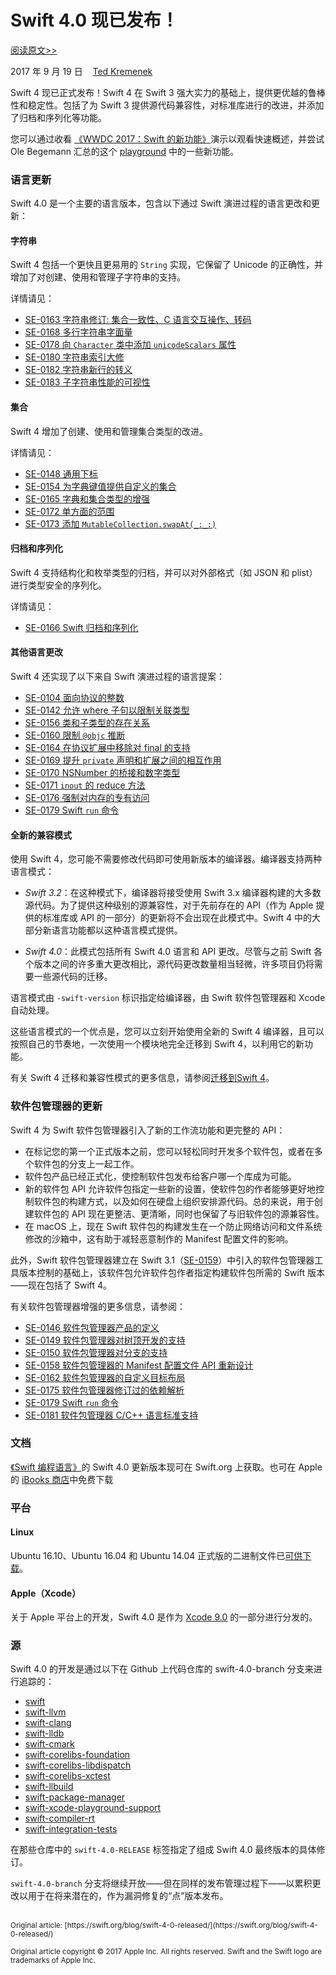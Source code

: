 # Swift 4.0 现已发布！

[阅读原文>>](https://swift.org/blog/swift-4-0-released/)

2017 年 9 月 19 日&nbsp;&nbsp;&nbsp;&nbsp;[Ted Kremenek](https://github.com/tkremenek/)

Swift 4 现已正式发布！Swift 4 在 Swift 3 强大实力的基础上，提供更优越的鲁棒性和稳定性。包括了为 Swift 3 提供源代码兼容性，对标准库进行的改进，并添加了归档和序列化等功能。

您可以通过收看 [《WWDC 2017：Swift 的新功能》](https://developer.apple.com/videos/play/wwdc2017/402/)演示以观看快速概述，并尝试 Ole Begemann 汇总的这个 [playground](https://github.com/ole/whats-new-in-swift-4) 中的一些新功能。

### 语言更新

Swift 4.0 是一个主要的语言版本，包含以下通过 Swift 演进过程的语言更改和更新：

#### 字符串

Swift 4 包括一个更快且更易用的 `String` 实现，它保留了 Unicode 的正确性，并增加了对创建、使用和管理子字符串的支持。

详情请见：

* [SE-0163 字符串修订: 集合一致性、C 语言交互操作、转码](https://github.com/apple/swift-evolution/blob/master/proposals/0163-string-revision-1.md)
* [SE-0168 多行字符串字面量](https://github.com/apple/swift-evolution/blob/master/proposals/0168-multi-line-string-literals.md)
* [SE-0178 向 `Character` 类中添加 `unicodeScalars` 属性](https://github.com/apple/swift-evolution/blob/master/proposals/0178-character-unicode-view.md)
* [SE-0180 字符串索引大修](https://github.com/apple/swift-evolution/blob/master/proposals/0180-string-index-overhaul.md)
* [SE-0182 字符串新行的转义](https://github.com/apple/swift-evolution/blob/master/proposals/0182-newline-escape-in-strings.md)
* [SE-0183 子字符串性能的可视性](https://github.com/apple/swift-evolution/blob/master/proposals/0183-substring-affordances.md)

#### 集合

Swift 4 增加了创建、使用和管理集合类型的改进。

详情请见：

* [SE-0148 通用下标](https://github.com/apple/swift-evolution/blob/master/proposals/0148-generic-subscripts.md)
* [SE-0154 为字典键值提供自定义的集合](https://github.com/apple/swift-evolution/blob/master/proposals/0154-dictionary-key-and-value-collections.md)
* [SE-0165 字典和集合类型的增强](https://github.com/apple/swift-evolution/blob/master/proposals/0165-dict.md)
* [SE-0172 单方面的范围](https://github.com/apple/swift-evolution/blob/master/proposals/0172-one-sided-ranges.md)
* [SE-0173 添加 `MutableCollection.swapAt(_:_:)`](https://github.com/apple/swift-evolution/blob/master/proposals/0173-swap-indices.md)

#### 归档和序列化

Swift 4 支持结构化和枚举类型的归档，并可以对外部格式（如 JSON 和 plist）进行类型安全的序列化。

详情请见：

* [SE-0166 Swift 归档和序列化](https://github.com/apple/swift-evolution/blob/master/proposals/0166-swift-archival-serialization.md)

#### 其他语言更改

Swift 4 还实现了以下来自 Swift 演进过程的语言提案：

* [SE-0104 面向协议的整数](https://github.com/apple/swift-evolution/blob/master/proposals/0104-improved-integers.md)
* [SE-0142 允许 where 子句以限制关联类型](https://github.com/apple/swift-evolution/blob/master/proposals/0142-associated-types-constraints.md)
* [SE-0156 类和子类型的存在关系](https://github.com/apple/swift-evolution/blob/master/proposals/0156-subclass-existentials.md)
* [SE-0160 限制 `@objc` 推断](https://github.com/apple/swift-evolution/blob/master/proposals/0160-objc-inference.md)
* [SE-0164 在协议扩展中移除对 final 的支持](https://github.com/apple/swift-evolution/blob/master/proposals/0164-remove-final-support-in-protocol-extensions.md)
* [SE-0169 提升 `private` 声明和扩展之间的相互作用](https://github.com/apple/swift-evolution/blob/master/proposals/0164-remove-final-support-in-protocol-extensions.md)
* [SE-0170 NSNumber 的桥接和数字类型](https://github.com/apple/swift-evolution/blob/master/proposals/0170-nsnumber_bridge.md)
* [SE-0171 `inout` 的 reduce 方法](https://github.com/apple/swift-evolution/blob/master/proposals/0171-reduce-with-inout.md)
* [SE-0176 强制对内存的专有访问](https://github.com/apple/swift-evolution/blob/master/proposals/0176-enforce-exclusive-access-to-memory.md)
* [SE-0179 Swift `run` 命令](https://github.com/apple/swift-evolution/blob/master/proposals/0179-swift-run-command.md)

#### 全新的兼容模式

使用 Swift 4，您可能不需要修改代码即可使用新版本的编译器。编译器支持两种语言模式：

* *Swift 3.2*：在这种模式下，编译器将接受使用 Swift 3.x 编译器构建的大多数源代码。为了提供这种级别的源兼容性，对于先前存在的 API（作为 Apple 提供的标准库或 API 的一部分）的更新将不会出现在此模式中。Swift 4 中的大部分新语言功能都以这种语言模式提供。

* *Swift 4.0*：此模式包括所有 Swift 4.0 语言和 API 更改。尽管与之前 Swift 各个版本之间的许多重大更改相比，源代码更改数量相当轻微，许多项目仍将需要一些源代码的迁移。

语言模式由 `-swift-version` 标识指定给编译器，由 Swift 软件包管理器和 Xcode 自动处理。

这些语言模式的一个优点是，您可以立刻开始使用全新的 Swift 4 编译器，且可以按照自己的节奏地，一次使用一个模块地完全迁移到 Swift 4，以利用它的新功能。

有关 Swift 4 迁移和兼容性模式的更多信息，请参阅[迁移到Swift 4](https://swift.org/migration-guide-swift4/)。

### 软件包管理器的更新

Swift 4 为 Swift 软件包管理器引入了新的工作流功能和更完整的 API：

* 在标记您的第一个正式版本之前，您可以轻松同时开发多个软件包，或者在多个软件包的分支上一起工作。
* 软件包产品已经正式化，使控制软件包发布给客户哪一个库成为可能。
* 新的软件包 API 允许软件包指定一些新的设置，使软件包的作者能够更好地控制软件包的构建方式，以及如何在硬盘上组织安排源代码。总的来说，用于创建软件包的 API 现在更整洁、更清晰，同时也保留了与旧软件包的源兼容性。
* 在 macOS 上，现在 Swift 软件包的构建发生在一个防止网络访问和文件系统修改的沙箱中，这有助于减轻恶意制作的 Manifest 配置文件的影响。

此外，Swift 软件包管理器建立在 Swift 3.1（[SE-0159](https://github.com/apple/swift-evolution/blob/master/proposals/0152-package-manager-tools-version.md)）中引入的软件包管理器工具版本控制的基础上，该软件包允许软件包作者指定构建软件包所需的 Swift 版本——现在包括了 Swift 4。

有关软件包管理器增强的更多信息，请参阅：

* [SE-0146 软件包管理器产品的定义](https://github.com/apple/swift-evolution/blob/master/proposals/0146-package-manager-product-definitions.md)
* [SE-0149 软件包管理器对树顶开发的支持](https://github.com/apple/swift-evolution/blob/master/proposals/0149-package-manager-top-of-tree.md)
* [SE-0150 软件包管理器对分支的支持](https://github.com/apple/swift-evolution/blob/master/proposals/0150-package-manager-branch-support.md)
* [SE-0158 软件包管理器的 Manifest 配置文件 API 重新设计](https://github.com/apple/swift-evolution/blob/master/proposals/0158-package-manager-manifest-api-redesign.md)
* [SE-0162 软件包管理器的自定义目标布局](https://github.com/apple/swift-evolution/blob/master/proposals/0162-package-manager-custom-target-layouts.md)
* [SE-0175 软件包管理器修订过的依赖解析](https://github.com/apple/swift-evolution/blob/master/proposals/0175-package-manager-revised-dependency-resolution.md)
* [SE-0179 Swift `run` 命令](https://github.com/apple/swift-evolution/blob/master/proposals/0179-swift-run-command.md)
* [SE-0181 软件包管理器 C/C++ 语言标准支持](https://github.com/apple/swift-evolution/blob/master/proposals/0181-package-manager-cpp-language-version.md)

### 文档

[《Swift 编程语言》](https://swift.org/documentation/#the-swift-programming-language)的 Swift 4.0 更新版本现可在 Swift.org 上获取。也可在 Apple 的 [iBooks 商店](https://itunes.apple.com/us/book/the-swift-programming-language/id881256329?mt=11)中免费下载

### 平台

#### Linux

Ubuntu 16.10、Ubuntu 16.04 和 Ubuntu 14.04 正式版的二进制文件已[可供下载](https://swift.org/download/)。

#### Apple（Xcode）

关于 Apple 平台上的开发，Swift 4.0 是作为 [Xcode 9.0](https://itunes.apple.com/app/xcode/id497799835) 的一部分进行分发的。

### 源

Swift 4.0 的开发是通过以下在 Github 上代码仓库的 swift-4.0-branch 分支来进行追踪的：

* [swift](https://github.com/apple/swift)
* [swift-llvm](https://github.com/apple/swift-llvm)
* [swift-clang](https://github.com/apple/swift-clang)
* [swift-lldb](https://github.com/apple/swift-lldb)
* [swift-cmark](https://github.com/apple/swift-cmark)
* [swift-corelibs-foundation](https://github.com/apple/swift-corelibs-foundation)
* [swift-corelibs-libdispatch](https://github.com/apple/swift-corelibs-libdispatch)
* [swift-corelibs-xctest](https://github.com/apple/swift-corelibs-xctest)
* [swift-llbuild](https://github.com/apple/swift-llbuild)
* [swift-package-manager](https://github.com/apple/swift-package-manager)
* [swift-xcode-playground-support](https://github.com/apple/swift-xcode-playground-support)
* [swift-compiler-rt](https://github.com/apple/swift-compiler-rt)
* [swift-integration-tests](https://github.com/apple/swift-integration-tests)

在那些仓库中的 `swift-4.0-RELEASE` 标签指定了组成 Swift 4.0 最终版本的具体修订。

`swift-4.0-branch` 分支将继续开放——但在同样的发布管理过程下——以累积更改以用于在将来潜在的，作为漏洞修复的“点”版本发布。

<br />
<sub>Original article: [https://swift.org/blog/swift-4-0-released/](https://swift.org/blog/swift-4-0-released/)</sub>

<sup>Original article copyright © 2017 Apple Inc. All rights reserved. Swift and the Swift logo are trademarks of Apple Inc.</sup>